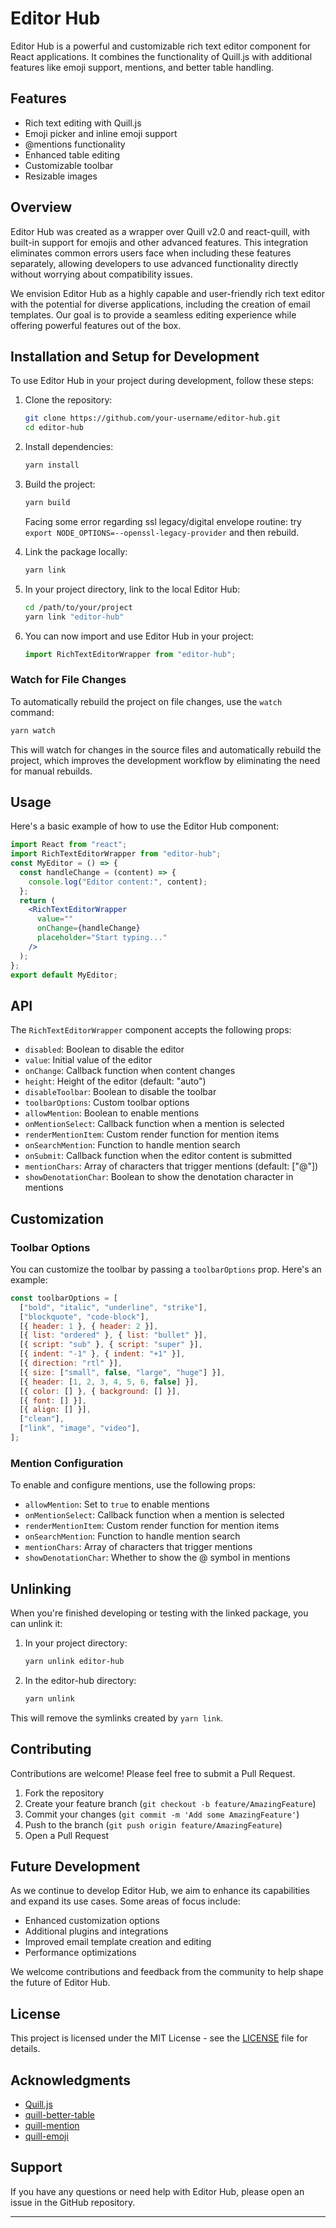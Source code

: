 # Editor Hub

Editor Hub is a powerful and customizable rich text editor component for React applications. It combines the functionality of Quill.js with additional features like emoji support, mentions, and better table handling.

## Features

- Rich text editing with Quill.js
- Emoji picker and inline emoji support
- @mentions functionality
- Enhanced table editing
- Customizable toolbar
- Resizable images

## Overview

Editor Hub was created as a wrapper over Quill v2.0 and react-quill, with built-in support for emojis and other advanced features. This integration eliminates common errors users face when including these features separately, allowing developers to use advanced functionality directly without worrying about compatibility issues.

We envision Editor Hub as a highly capable and user-friendly rich text editor with the potential for diverse applications, including the creation of email templates. Our goal is to provide a seamless editing experience while offering powerful features out of the box.

## Installation and Setup for Development

To use Editor Hub in your project during development, follow these steps:

1. Clone the repository:

   ```bash
   git clone https://github.com/your-username/editor-hub.git
   cd editor-hub
   ```

2. Install dependencies:

   ```bash
   yarn install
   ```

3. Build the project:

   ```bash
   yarn build
   ```
   Facing some error regarding ssl legacy/digital envelope routine: try `export NODE_OPTIONS=--openssl-legacy-provider` and then rebuild.
4. Link the package locally:

   ```bash
   yarn link
   ```

5. In your project directory, link to the local Editor Hub:

   ```bash
   cd /path/to/your/project
   yarn link "editor-hub"
   ```

6. You can now import and use Editor Hub in your project:
   ```jsx
   import RichTextEditorWrapper from "editor-hub";
   ```

### Watch for File Changes

To automatically rebuild the project on file changes, use the `watch` command:

```bash
yarn watch
```

This will watch for changes in the source files and automatically rebuild the project, which improves the development workflow by eliminating the need for manual rebuilds.

## Usage

Here's a basic example of how to use the Editor Hub component:

```jsx
import React from "react";
import RichTextEditorWrapper from "editor-hub";
const MyEditor = () => {
  const handleChange = (content) => {
    console.log("Editor content:", content);
  };
  return (
    <RichTextEditorWrapper
      value=""
      onChange={handleChange}
      placeholder="Start typing..."
    />
  );
};
export default MyEditor;
```

## API

The `RichTextEditorWrapper` component accepts the following props:

- `disabled`: Boolean to disable the editor
- `value`: Initial value of the editor
- `onChange`: Callback function when content changes
- `height`: Height of the editor (default: "auto")
- `disableToolbar`: Boolean to disable the toolbar
- `toolbarOptions`: Custom toolbar options
- `allowMention`: Boolean to enable mentions
- `onMentionSelect`: Callback function when a mention is selected
- `renderMentionItem`: Custom render function for mention items
- `onSearchMention`: Function to handle mention search
- `onSubmit`: Callback function when the editor content is submitted
- `mentionChars`: Array of characters that trigger mentions (default: ["@"])
- `showDenotationChar`: Boolean to show the denotation character in mentions

## Customization

### Toolbar Options

You can customize the toolbar by passing a `toolbarOptions` prop. Here's an example:

```javascript
const toolbarOptions = [
  ["bold", "italic", "underline", "strike"],
  ["blockquote", "code-block"],
  [{ header: 1 }, { header: 2 }],
  [{ list: "ordered" }, { list: "bullet" }],
  [{ script: "sub" }, { script: "super" }],
  [{ indent: "-1" }, { indent: "+1" }],
  [{ direction: "rtl" }],
  [{ size: ["small", false, "large", "huge"] }],
  [{ header: [1, 2, 3, 4, 5, 6, false] }],
  [{ color: [] }, { background: [] }],
  [{ font: [] }],
  [{ align: [] }],
  ["clean"],
  ["link", "image", "video"],
];
```

### Mention Configuration

To enable and configure mentions, use the following props:

- `allowMention`: Set to `true` to enable mentions
- `onMentionSelect`: Callback function when a mention is selected
- `renderMentionItem`: Custom render function for mention items
- `onSearchMention`: Function to handle mention search
- `mentionChars`: Array of characters that trigger mentions
- `showDenotationChar`: Whether to show the @ symbol in mentions

## Unlinking

When you're finished developing or testing with the linked package, you can unlink it:

1. In your project directory:

   ```bash
   yarn unlink editor-hub
   ```

2. In the editor-hub directory:
   ```bash
   yarn unlink
   ```

This will remove the symlinks created by `yarn link`.

## Contributing

Contributions are welcome! Please feel free to submit a Pull Request.

1. Fork the repository
2. Create your feature branch (`git checkout -b feature/AmazingFeature`)
3. Commit your changes (`git commit -m 'Add some AmazingFeature'`)
4. Push to the branch (`git push origin feature/AmazingFeature`)
5. Open a Pull Request

## Future Development

As we continue to develop Editor Hub, we aim to enhance its capabilities and expand its use cases. Some areas of focus include:

- Enhanced customization options
- Additional plugins and integrations
- Improved email template creation and editing
- Performance optimizations

We welcome contributions and feedback from the community to help shape the future of Editor Hub.

## License

This project is licensed under the MIT License - see the [LICENSE](LICENSE) file for details.

## Acknowledgments

- [Quill.js](https://quilljs.com/)
- [quill-better-table](https://github.com/soccerloway/quill-better-table)
- [quill-mention](https://github.com/afry/quill-mention)
- [quill-emoji](https://github.com/contentco/quill-emoji)

## Support

If you have any questions or need help with Editor Hub, please open an issue in the GitHub repository.

--- 
